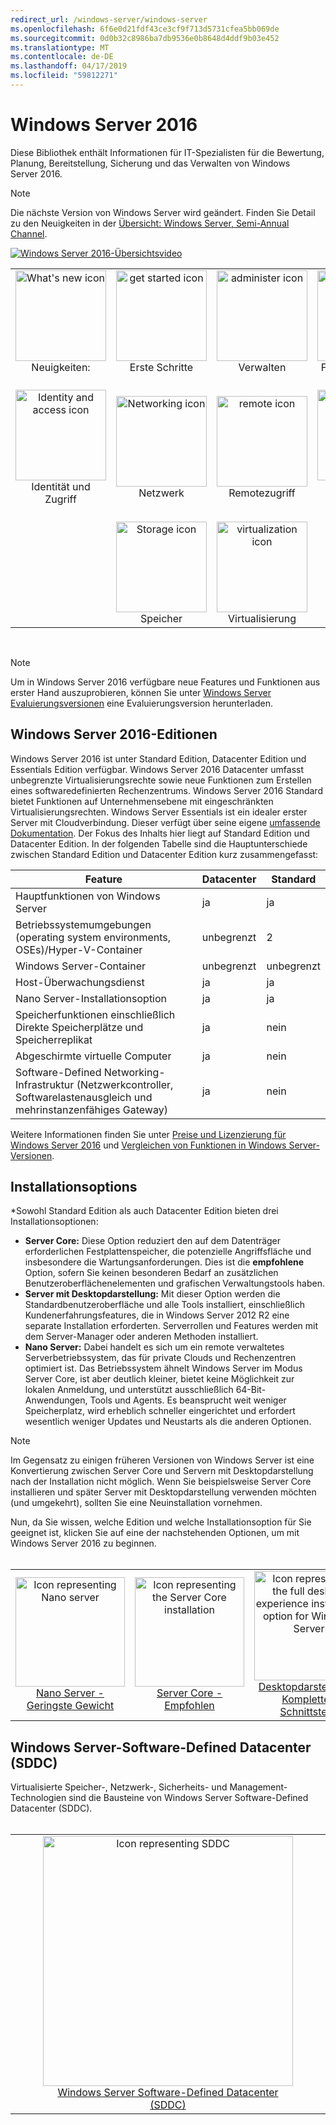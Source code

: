 ```yaml
---
redirect_url: /windows-server/windows-server
ms.openlocfilehash: 6f6e0d21fdf43ce3cf9f713d5731cfea5bb069de
ms.sourcegitcommit: 0d0b32c8986ba7db9536e0b8648d4ddf9b03e452
ms.translationtype: MT
ms.contentlocale: de-DE
ms.lasthandoff: 04/17/2019
ms.locfileid: "59812271"
---
```

# <a name="windows-server-2016"></a>Windows Server 2016

Diese Bibliothek enthält Informationen für IT-Spezialisten für die Bewertung, Planung, Bereitstellung, Sicherung und das Verwalten von Windows Server 2016.

> [!Note] 
> Die nächste Version von Windows Server wird geändert. Finden Sie Detail zu den Neuigkeiten in der [Übersicht: Windows Server, Semi-Annual Channel](./get-started/semi-annual-channel-overview.md). 

[![Windows Server 2016-Übersichtsvideo](media/front-page-video.png)](https://www.youtube-nocookie.com/embed/V8oF0JpDzaM)

<table border="0" width="100%" align='center'>
  <tr style="text-align:center;">
    <td align='center' style="width:25%; border:0;">
      <a href="/windows-server/get-started/what-s-new-in-windows-server-2016">
        <img height=145 src="media/whats-new-highlight.png" alt="What's new icon" title="Neuerungen in Windows Server 16"/></a>
        <br/>Neuigkeiten:
    </td>
    <td align='center' style="width:25%; border:0;">
      <a href="/windows-server/get-started/server-basics">
        <img height=145 src="media/1-getstarted.png" alt="get started icon" title="Erste Schritte mit Windows Server 16" /></a>
      <br/>Erste Schritte </td>
    <td align='center' style="width:25%; border:0;">
      <a href="/windows-server/administration/index">
        <img height=145 src="media/8-management.png" alt="administer icon" title="Verwalten von Windows Server" /></a>
      <br/>Verwalten </td>
    <td align='center' style="width:25%; border:0;">
      <a href="/windows-server/failover-clustering/failover-clustering-overview">
        <img height=145 src="media/3-failover.png" alt="Failover clustering icon" title="Windows Server-Failoverclusterunterstützung" /></a>
      <br/>Failoverclustering </td>
  </tr>
  <tr style="text-align:center;">
    <td align='center' style="width:25%; border:0;"><br/>
      <a href="/windows-server/identity/identity-and-access">
        <img height=145 src="media/4-identity.png" alt="Identity and access icon" title="Windows Server: Identität und Zugriff" /></a>
      <br>Identität und Zugriff </td>
    <td align='center' style="width:25%; border:0;"><br/>
      <a href="/windows-server/networking/networking">
        <img height=145 src="media/6-networking.png" alt="Networking icon" title="Windows Server-Netzwerke" />
        </a>
      <br/>Netzwerk </td>
    <td align='center' style="width:25%; border:0;"><br/>
      <a href="/windows-server/remote/index">
        <img height=145 src="media/remote.png" alt="remote icon" title="Remotezugriff und Serververwaltung" />
        </a>
      <br/>Remotezugriff </td>
    <td align='center' style="width:25%; border:0;"><br/>
      <a href="/windows-server/security/security-and-assurance">
        <img height=145 src="media/5-security.png" alt="Security icon" title="Sicherheit und Zusicherungen in Windows Server" />
      </a>
      <br/>Sicherheit und Zusicherungen </td>
  </tr>
  <tr style="text-align:center;">
    <td align='center' style="width:25%; border:0;">&nbsp;</td>
    <td align='center' style="width:25%; border:0;"><br>
      <a href="/windows-server/storage/storage">
        <img height=145 src="media/7-storage.png" alt="Storage icon" title="Windows Server-Speicher" />
      </a>
      <br/>Speicher </td>
   <td align='center' style="width:25%; border:0;"><br/>
      <a href="/windows-server/virtualization/virtualization">
        <img height=145 src="media/virtualization.png" alt="virtualization icon" title="Windows Server-Virtualisierung" /></a>
      <br/>Virtualisierung </td>
    <td align='center' style="width:25%; border:0;">&nbsp; </td>
  </tr>
</table>

<br/>

> [!Note] 
> Um in Windows Server 2016 verfügbare neue Features und Funktionen aus erster Hand auszuprobieren, können Sie unter [Windows Server Evaluierungsversionen](https://www.microsoft.com/evalcenter/evaluate-windows-server-2016) eine Evaluierungsversion herunterladen. 


## <a name="windows-server-2016-editions"></a>Windows Server 2016-Editionen

Windows Server 2016 ist unter Standard Edition, Datacenter Edition und Essentials Edition verfügbar. Windows Server 2016 Datacenter umfasst unbegrenzte Virtualisierungsrechte sowie neue Funktionen zum Erstellen eines softwaredefinierten Rechenzentrums. Windows Server 2016 Standard bietet Funktionen auf Unternehmensebene mit eingeschränkten Virtualisierungsrechten. Windows Server Essentials ist ein idealer erster Server mit Cloudverbindung. Dieser verfügt über seine eigene [umfassende Dokumentation](https://go.microsoft.com/fwlink/?LinkID=827171). Der Fokus des Inhalts hier liegt auf Standard Edition und Datacenter Edition. In der folgenden Tabelle sind die Hauptunterschiede zwischen Standard Edition und Datacenter Edition kurz zusammengefasst:

|Feature|Datacenter|Standard|  
|-------------------|----------|-----------------------|  
|Hauptfunktionen von Windows Server| ja| ja|
|Betriebssystemumgebungen (operating system environments, OSEs)/Hyper-V-Container|unbegrenzt|   2|
|Windows Server-Container|unbegrenzt|   unbegrenzt|
|Host-Überwachungsdienst| ja| ja|
|Nano Server-Installationsoption| ja| ja|
|Speicherfunktionen einschließlich Direkte Speicherplätze und Speicherreplikat| ja| nein|
|Abgeschirmte virtuelle Computer| ja| nein|
|Software-Defined Networking-Infrastruktur (Netzwerkcontroller, Softwarelastenausgleich und mehrinstanzenfähiges Gateway)| ja| nein|

Weitere Informationen finden Sie unter [Preise und Lizenzierung für Windows Server 2016](https://www.microsoft.com/en-us/cloud-platform/windows-server-pricing) und [Vergleichen von Funktionen in Windows Server-Versionen](https://www.microsoft.com/en-us/cloud-platform/windows-server-comparison).

## <a name="installation-options"></a>Installationsoptions

*Sowohl Standard Edition als auch Datacenter Edition bieten drei Installationsoptionen:

- **Server Core:** Diese Option reduziert den auf dem Datenträger erforderlichen Festplattenspeicher, die potenzielle Angriffsfläche und insbesondere die Wartungsanforderungen. Dies ist die **empfohlene** Option, sofern Sie keinen besonderen Bedarf an zusätzlichen Benutzeroberflächenelementen und grafischen Verwaltungstools haben.
- **Server mit Desktopdarstellung:** Mit dieser Option werden die Standardbenutzeroberfläche und alle Tools installiert, einschließlich Kundenerfahrungsfeatures, die in Windows Server 2012 R2 eine separate Installation erforderten. Serverrollen und Features werden mit dem Server-Manager oder anderen Methoden installiert.
- **Nano Server:** Dabei handelt es sich um ein remote verwaltetes Serverbetriebssystem, das für private Clouds und Rechenzentren optimiert ist. Das Betriebssystem ähnelt Windows Server im Modus Server Core, ist aber deutlich kleiner, bietet keine Möglichkeit zur lokalen Anmeldung, und unterstützt ausschließlich 64-Bit-Anwendungen, Tools und Agents. Es beansprucht weit weniger Speicherplatz, wird erheblich schneller eingerichtet und erfordert wesentlich weniger Updates und Neustarts als die anderen Optionen.

>[!Note]
> Im Gegensatz zu einigen früheren Versionen von Windows Server ist eine Konvertierung zwischen Server Core und Servern mit Desktopdarstellung nach der Installation nicht möglich. Wenn Sie beispielsweise Server Core installieren und später Server mit Desktopdarstellung verwenden möchten (und umgekehrt), sollten Sie eine Neuinstallation vornehmen.


Nun, da Sie wissen, welche Edition und welche Installationsoption für Sie geeignet ist, klicken Sie auf eine der nachstehenden Optionen, um mit Windows Server 2016 zu beginnen.
<br/>
<br/>

<table border="0" width="100%" align='center'>
  <tr style="text-align:center;">
    <td align='center' style="width:33%; border:0;">
      <a  href="/windows-server/get-started/getting-started-with-nano-server"> <img width="175" src="media/nano.png" alt="Icon representing Nano server" title="Nano Server - Geringstes Gewicht" /><br/>Nano Server - <br/>Geringste Gewicht</a>
    </td>
    <td align='center' style="width:33%; border:0;"><a href="/windows-server/get-started/getting-started-with-server-core"> <img width="175" src="media/servercore.png" alt="Icon representing the Server Core installation" title="Server Core - Empfohlen" /><br/>Server Core - <br/>Empfohlen</a></td>
   <td align='center' style="width:33%; border:0;"><a href="/windows-server/get-started/getting-started-with-server-with-desktop-experience"><img width="175" src="media/desktop.png" alt="Icon representing the full desktop experience installation option for Windows Server" title="Desktopdarstellung - Umfassende Benutzererfahrung" /><br/>Desktopdarstellung - <br/>Komplette-Schnittstelle</a></td>
  </tr>
</table>

## <a name="windows-server-software-defined-datacenter-sddc"></a>Windows Server-Software-Defined Datacenter (SDDC)

Virtualisierte Speicher-, Netzwerk-, Sicherheits- und Management-Technologien sind die Bausteine von Windows Server Software-Defined Datacenter (SDDC).
<br/>
<br/>

<table border="0" width="100%" align='center'>
  <tr style="text-align:center;">
    <td align='center' style="width:10%; border:0;"></td>
    <td align='center' style="width:50%; border:0;"><a href="/windows-server/sddc"><img width="400" src="media/sddc/WS16-heading.png" alt="Icon representing SDDC" title="Windows Server-Software-Defined Datacenter (SDDC)" /><br/>Windows Server Software-Defined Datacenter (SDDC)</a></td>
    <td align='center' style="width:10%; border:0;"></td>
  </tr>
</table>
